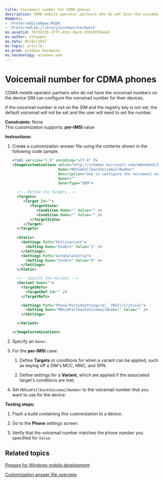 ```yaml
---
title: Voicemail number for CDMA phones
description: CDMA mobile operator partners who do not have the voicemail numbers on the device SIM can configure the voicemail number for their devices.
MSHAttr:
- 'PreferredSiteName:MSDN'
- 'PreferredLib:/library/windows/hardware'
ms.assetid: f673b23b-377f-4551-9a2d-339198f84ea5
ms.author: alhopper
ms.date: 05/02/2017
ms.topic: article
ms.prod: windows-hardware
ms.technology: windows-oem
---
```


# Voicemail number for CDMA phones


CDMA mobile operator partners who do not have the voicemail numbers on the device SIM can configure the voicemail number for their devices.

If the voicemail number is not on the SIM and the registry key is not set, the default voicemail will not be set and the user will need to set the number.

<a href="" id="constraints---none"></a>**Constraints:** None  
This customization supports: **per-IMSI** value

<a href="" id="instructions-"></a>**Instructions:**  
1.  Create a customization answer file using the contents shown in the following code sample.

    ```XML
    <?xml version="1.0" encoding="utf-8" ?>  
    <ImageCustomizations xmlns="http://schemas.microsoft.com/embedded/2004/10/ImageUpdate"  
                         Name="MOSimFallbackVoicemailNumber"  
                         Description="Use to configure the voicemail number for CDMA phones with no voicemail numbers on the device."  
                         Owner=""  
                         OwnerType="OEM"> 
      
      <!-- Define the Targets --> 
      <Targets>
         <Target Id="">
            <TargetState>
               <Condition Name="" Value="" />
               <Condition Name="" Value="" />
            </TargetState>
         </Target>
      </Targets>
      
      <Static>
        <Settings Path="Multivariant">
          <Setting Name="Enable" Value="1" />
        </Settings>
        <Settings Path="AutoDataConfig">
          <Setting Name="Enable" Value="0" />
        </Settings>
      </Static>

      <!-- Specify the Variant -->
      <Variant Name=""> 
        <TargetRefs>
          <TargetRef Id="" /> 
        </TargetRefs>

        <Settings Path="Phone/PerSimSettings/$(__IMSI)/Critical">  
          <Setting Name="MOSimFallbackVoicemailNumber" Value="" />      
        </Settings>  

      </Variant>

    </ImageCustomizations>
    ```

2.  Specify an `Owner`.

3.  For the **per-IMSI** case:

    1.  Define **Targets** or conditions for when a variant can be applied, such as keying off a SIM's MCC, MNC, and SPN.

    2.  Define settings for a **Variant**, which are applied if the associated target's conditions are met.

4.  Set `MOSimFallbackVoicemailNumber` to the voicemail number that you want to use for the device.

<a href="" id="testing-steps-"></a>**Testing steps:**  
1.  Flash a build containing this customization to a device.

2.  Go to the **Phone** settings screen.

3.  Verify that the voicemail number matches the phone number you specified for `Value`.

## Related topics

[Prepare for Windows mobile development](https://docs.microsoft.com/en-us/windows-hardware/manufacture/mobile/preparing-for-windows-mobile-development)

[Customization answer file overview](https://docs.microsoft.com/en-us/windows-hardware/customize/mobile/mcsf/customization-answer-file)